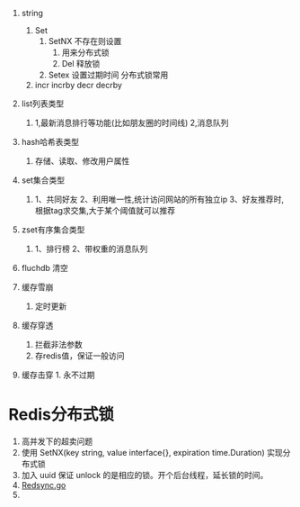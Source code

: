 1.  string
	1.  Set 
		1. SetNX 不存在则设置 
			1. 用来分布式锁
			2. Del 释放锁
		2. Setex 设置过期时间 分布式锁常用
	3.  incr incrby decr decrby

3.  list列表类型
	1.  1,最新消息排行等功能(比如朋友圈的时间线) 2,消息队列

4.  hash哈希表类型
	1.  存储、读取、修改用户属性

5.  set集合类型
	1.  1、共同好友 2、利用唯一性,统计访问网站的所有独立ip 3、好友推荐时,根据tag求交集,大于某个阈值就可以推荐

6.  zset有序集合类型
	1.  1、排行榜 2、带权重的消息队列

7.  fluchdb 清空
8.  缓存雪崩
	1.  定时更新

9.  缓存穿透
	1.  拦截非法参数
	2.  存redis值，保证一般访问

10.  缓存击穿
	1.  永不过期




# Redis分布式锁
1. 高并发下的超卖问题
2. 使用 SetNX(key string, value interface{}, expiration time.Duration) 实现分布式锁
3. 加入 uuid 保证 unlock 的是相应的锁。开个后台线程，延长锁的时间。
4. [Redsync.go](https://github.com/hjr265/redsync.go)
5. 